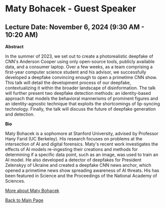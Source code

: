 # Maty Bohacek - Guest Speaker

## Lecture Date: November 6, 2024 (9:30 AM - 10:20 AM)

 

**Abstract**

In the summer of 2023, we set out to create a photorealistic deepfake of CNN's Anderson Cooper using only open-source tools, publicly available data, and a consumer laptop. Over a few weeks, as a team comprising a first-year computer science student and his advisor, we successfully developed a deepfake convincing enough to open a primetime CNN show. This talk will detail the development process of our deepfake, contextualizing it within the broader landscape of disinformation. The talk will further present two deepfake detection methods: an identity-based approach that models the behavioral mannerisms of prominent figures and an identity-agnostic technique that exploits the shortcomings of lip-syncing technology. Finally, the talk will discuss the future of deepfake generation and detection.



**Bio**

Maty Bohacek is a sophomore at Stanford University, advised by Professor Hany Farid (UC Berkeley). His research focuses on problems at the intersection of AI and digital forensics. Maty's recent work investigates the effects of AI models re-ingesting their creations and methods for determining if a specific data point, such as an image, was used to train an AI model. He also developed a detector of deepfakes for President Zelenskyy of Ukraine and created a deepfake CNN news anchor, which opened a primetime news show spreading awareness of AI threats. His has been featured in Science and the Proceedings of the National Academy of Sciences. 


[More about Maty Bohacek](www.matyasbohacek.com)

[Back to Main Page](README.md)
